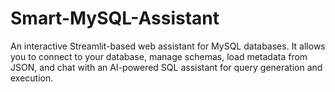 # Smart-MySQL-Assistant
An interactive Streamlit-based web assistant for MySQL databases. It allows you to connect to your database, manage schemas, load metadata from JSON, and chat with an AI-powered SQL assistant for query generation and execution.
